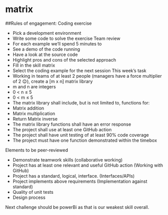 # matrix
##Rules of engagement:
Coding exercise
*	Pick a development environment
*	Write some code to solve the exercise
Team review
*	For each example we’ll spend 5 minutes to 
  *	See a demo of the code running
  *	Have a look at the source code
  *	Highlight pros and cons of the selected approach
*	Fill in the skill matrix
*	Select the coding example for the next session
This week’s task
*	Working in teams of at least 2 people (managers have a force multiplier of 2 😉), create a [m x n] matrix library
*	m and n are integers
*	0 < n ≤ 5
*	0 < m ≤ 5
*	The matrix library shall include, but is not limited to, functions for:
*	Matrix addition
*	Matrix multiplication
*	Return Matrix inverse
*	The matrix library functions shall have an error response
*	The project shall use at least one GitHub action
*	The project shall have unit testing of at least 90% code coverage
*	The project must have one function demonstrated within the timebox

Elements to be peer-reviewed
*	Demonstrate teamwork skills (collaborative working)
*	Project has at least one relevant and useful GitHub action (Working with GitHub)
*	Project has a standard, logical, interface. (Interfaces/APIs)
*	Project implements above requirements (Implementation against standard)
*	Quality of unit tests
*	Design process

Next challenge should be powerBi as that is our weakest skill overall.
